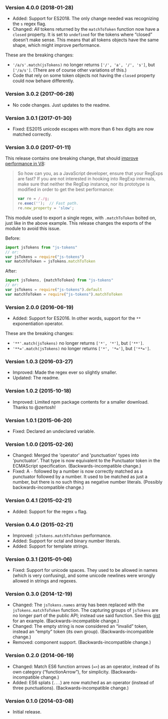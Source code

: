 ### Version 4.0.0 (2018-01-28) ###- Added: Support for ES2018. The only change needed was recognizing the `s`  regex flag.- Changed: _All_ tokens returned by the `matchToToken` function now have a  `closed` property. It is set to `undefined` for the tokens where “closed”  doesn’t make sense. This means that all tokens objects have the same shape,  which might improve performance.These are the breaking changes:- `'/a/s'.match(jsTokens)` no longer returns `['/', 'a', '/', 's']`, but  `['/a/s']`. (There are of course other variations of this.)- Code that rely on some token objects not having the `closed` property could  now behave differently.### Version 3.0.2 (2017-06-28) ###- No code changes. Just updates to the readme.### Version 3.0.1 (2017-01-30) ###- Fixed: ES2015 unicode escapes with more than 6 hex digits are now matched  correctly.### Version 3.0.0 (2017-01-11) ###This release contains one breaking change, that should [improve performance inV8][v8-perf]:> So how can you, as a JavaScript developer, ensure that your RegExps are fast?> If you are not interested in hooking into RegExp internals, make sure that> neither the RegExp instance, nor its prototype is modified in order to get the> best performance:>> ```js> var re = /./g;> re.exec('');  // Fast path.> re.new_property = 'slow';> ```This module used to export a single regex, with `.matchToToken` boltedon, just like in the above example. This release changes the exports ofthe module to avoid this issue.Before:```jsimport jsTokens from "js-tokens"// or:var jsTokens = require("js-tokens")var matchToToken = jsTokens.matchToToken```After:```jsimport jsTokens, {matchToToken} from "js-tokens"// or:var jsTokens = require("js-tokens").defaultvar matchToToken = require("js-tokens").matchToToken```[v8-perf]: http://v8project.blogspot.se/2017/01/speeding-up-v8-regular-expressions.html### Version 2.0.0 (2016-06-19) ###- Added: Support for ES2016. In other words, support for the `**` exponentiation  operator.These are the breaking changes:- `'**'.match(jsTokens)` no longer returns `['*', '*']`, but `['**']`.- `'**='.match(jsTokens)` no longer returns `['*', '*=']`, but `['**=']`.### Version 1.0.3 (2016-03-27) ###- Improved: Made the regex ever so slightly smaller.- Updated: The readme.### Version 1.0.2 (2015-10-18) ###- Improved: Limited npm package contents for a smaller download. Thanks to  @zertosh!### Version 1.0.1 (2015-06-20) ###- Fixed: Declared an undeclared variable.### Version 1.0.0 (2015-02-26) ###- Changed: Merged the 'operator' and 'punctuation' types into 'punctuator'. That  type is now equivalent to the Punctuator token in the ECMAScript  specification. (Backwards-incompatible change.)- Fixed: A `-` followed by a number is now correctly matched as a punctuator  followed by a number. It used to be matched as just a number, but there is no  such thing as negative number literals. (Possibly backwards-incompatible  change.)### Version 0.4.1 (2015-02-21) ###- Added: Support for the regex `u` flag.### Version 0.4.0 (2015-02-21) ###- Improved: `jsTokens.matchToToken` performance.- Added: Support for octal and binary number literals.- Added: Support for template strings.### Version 0.3.1 (2015-01-06) ###- Fixed: Support for unicode spaces. They used to be allowed in names (which is  very confusing), and some unicode newlines were wrongly allowed in strings and  regexes.### Version 0.3.0 (2014-12-19) ###- Changed: The `jsTokens.names` array has been replaced with the  `jsTokens.matchToToken` function. The capturing groups of `jsTokens` are no  longer part of the public API; instead use said function. See this [gist] for  an example. (Backwards-incompatible change.)- Changed: The empty string is now considered an “invalid” token, instead an  “empty” token (its own group). (Backwards-incompatible change.)- Removed: component support. (Backwards-incompatible change.)[gist]: https://gist.github.com/lydell/be49dbf80c382c473004### Version 0.2.0 (2014-06-19) ###- Changed: Match ES6 function arrows (`=>`) as an operator, instead of its own  category (“functionArrow”), for simplicity. (Backwards-incompatible change.)- Added: ES6 splats (`...`) are now matched as an operator (instead of three  punctuations). (Backwards-incompatible change.)### Version 0.1.0 (2014-03-08) ###- Initial release.